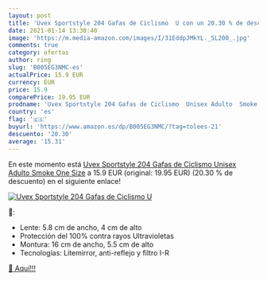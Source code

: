 ```yaml
---
layout: post
title: 'Uvex Sportstyle 204 Gafas de Ciclismo  U con un 20.30 % de descuento'
date: 2021-01-14 13:30:40
image: 'https://m.media-amazon.com/images/I/31EddpJMkYL._SL200_.jpg'
comments: true
category: ofertas
author: ring
slug: 'B005EG3NMC-es'
actualPrice: 15.9 EUR
currency: EUR
price: 15.9
comparePrice: 19.95 EUR
prodname: 'Uvex Sportstyle 204 Gafas de Ciclismo  Unisex Adulto  Smoke  One Size'
country: 'es'
flag: '🇪🇸'
buyurl: 'https://www.amazon.es/dp/B005EG3NMC/?tag=tolees-21'
descuento: '20.30'
average: '15.31'
---
```


En este momento está [Uvex Sportstyle 204 Gafas de Ciclismo  Unisex Adulto  Smoke  One Size](https://www.amazon.es/dp/B005EG3NMC/?tag=tolees-21) a 15.9 EUR (original: 19.95 EUR) (20.30 %  de descuento) en el siguiente enlace!

[![Uvex Sportstyle 204 Gafas de Ciclismo  U](https://m.media-amazon.com/images/I/31EddpJMkYL._SL200_.jpg)](https://www.amazon.es/dp/B005EG3NMC/?tag=tolees-21)

🔎:

- Lente: 5.8 cm de ancho, 4 cm de alto
- Protección del 100% contra rayos Ultravioletas
- Montura: 16 cm de ancho, 5.5 cm de alto
- Tecnologías: Litemirror, anti-reflejo y filtro I-R

[🛒 Aquí!!!](https://www.amazon.es/dp/B005EG3NMC/?tag=tolees-21)
